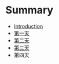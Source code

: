 # Summary

* [Introduction](README.md)
* [第一天](di-yi-tian.md)
* [第二天](di-er-tian.md)
* [第三天](di-san-tian.md)
* 第四天

